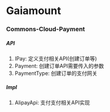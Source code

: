 # Gaiamount
### Commons-Cloud-Payment
##### API
1. IPay: 定义支付相关API(创建订单等)
2. Payment: 创建订单API需要传入的参数
3. PaymentType: 创建订单的支付网关
##### Impl
1. AlipayApi: 支付支付相关API实现